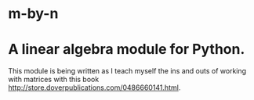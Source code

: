 m-by-n
======

A linear algebra module for Python. 
====

This module is being written as I teach myself the ins and outs of working with matrices with this book http://store.doverpublications.com/0486660141.html.

